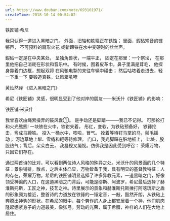```yaml
---
url: https://www.douban.com/note/693101971/
createTime: 2018-10-14 00:54:02
---
```


铁匠铺·希尼

我只认得一道进入黑暗之门。
外面，旧轴和铁箍正在锈蚀；
里面，鍜砧短音的铿锵声，
不可预料的扇形火花
或新蹄铁在水中变硬时的丝丝声。


鍜砧一定是在中央某处，
呈独角兽状，一端平正，
固定在那里：一个祭坛，
在那里他把自己消耗在形状和音乐中。
有时候，围着皮革巾，鼻子里满是茸毛，
他探身靠着门边框，想起双蹄
在风驰电掣的来往车辆中碰击；
然后咕哝着走进去，轻一下重一下
要锻造真铁，让风箱吼哮


黄灿然译
《进入黑暗之门》


希尼《铁匠铺》灵感，很明显受到了他对岸的朋友——米沃什《铁匠铺》的影响：


铁匠铺·米沃什


我曾喜欢由绳索操弄的鼓风囊①。
是手动还是脚踏———我已不记得。
可那抡打和火光熊熊!
一块铁在火中，铁钳夹着，
彤红，变软，为铁砧预备好，
铁锤抡击，弯成马蹄铁。
投入一桶水中，吱啦，冒气。
拴着等待钉马掌的马，鬃毛摇动；
河边草地上犁、雪橇和耙等待修理。
门口，我光脚踩在脏地板上，
此处，股股热气；背后，朵朵白云，
我凝视又凝视。仿佛我是因此受到呼召：
荣耀万物，只因它们存在。


通过两首诗的比对，可以看到两位诗人风格的殊异之处。米沃什的风景画的几个特征：景象铺排，散点，之后主体凸显，万物皆备于我，具有明显的基督教特征：人的存在，荣耀万物。希尼的铁匠铺明显选择了许多异教元素，一道黑暗之门，好像领受神谕的入口，在这道黑暗之门背后，可能是缪斯、阿波罗，希尼最后选择了赫淮斯托斯，工匠之神，技艺之神。诗里展示的景象和赫淮斯托斯捶打阿喀琉斯之盾的形象颇为接近，整首诗的力道放在铁锤的一锤定音，一敲，豁然开朗，从铁砧上奔腾出神驹的形状。在希尼的眼中，每个劳作的人身上都安居着一个神，他们肌肉隆起绷紧身子的力道最美，像张弓。劳动的光荣，属于希腊，神样的人们在大地上居住。